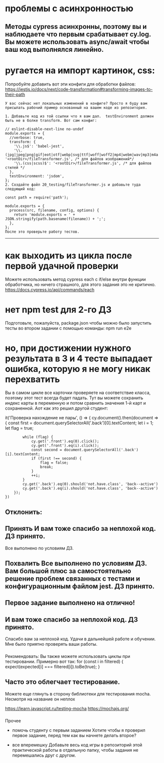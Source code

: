 # проблемы с асинхронностью
Методы cypress асинхронны, поэтому вы и наблюдаете что первым срабатывает cy.log. Вы можете использовать async/await чтобы ваш код выполнялся линейно.
---
# ругается на импорт картинок, css:
Попробуйте добавить вот эти конфиги для обработки файлов:
https://jestjs.io/docs/next/code-transformation#transforming-images-to-their-path

    У вас сейчас нет локальных изменений в конфиге? Просто я буду вам присылать рабочий пример основанный на вашем коде из репозитория.

    1. Добавьте код из той ссылки что я вам дал.  testEnvironment должен быть не в болке transform. Вот сам конфиг:

    // eslint-disable-next-line no-undef
    module.exports = {
      //verbose: true,
      transform: {
        '\\.js$': 'babel-jest',
        '\\.(jpg|jpeg|png|gif|eot|otf|webp|svg|ttf|woff|woff2|mp4|webm|wav|mp3|m4a|aac|oga)$': '<rootDir>/fileTransformer.js', /* для файлов изображений*/
        '\\.(css|scss)$': '<rootDir>/fileTransformer.js', /* для файлов стилей */
      },
      testEnvironment: 'jsdom',
    };
    2. Создайте файл 20_testing/fileTransformer.js и добавьте туда следующий код:

    const path = require('path');

    module.exports = {
      process(src, filename, config, options) {
        return 'module.exports = ' + JSON.stringify(path.basename(filename)) + ';';
      },
    };
    После это проверьте работу тестов.
---
# как выходить из цикла после первой удачной проверки
Можете использовать метод cypress each с if/else внутри функции обработчика, но ничего страшного, для этого задания это не критично.
https://docs.cypress.io/api/commands/each

# нет npm test для 2-го ДЗ
Подготовьте, пожалуйста, package.json чтобы можно было запустить тесты во втором задании с помощью команды:
npm run e2e

# но, при достижении нужного результата в 3 и 4 тесте выпадает ошибка, которую я не могу никак перехватить
Вы в самом цикле все карточки проверяете на соответствие класса, поэтому этот тест всегда будет падать. Тут вы можете сохранить индекс карты в переменную и потом сравнить значения 1-й карт и сохраненной. Аот как это решил другой студент:

it('Проверка нахождение не пары', () => {
        cy.document().then(document => {
            const first = document.querySelectorAll('.back')[0].textContent;
            let i = 1;
            let flag = true;

            while (flag) {
                cy.get('.front').eq(0).click();
                cy.get('.front').eq(i).click();
                const second = document.querySelectorAll('.back')[i].textContent;
                if (first !== second) {
                    flag = false;
                    break;
                }
                ++i;
            }
            cy.get('.back').eq(0).should('not.have.class', 'back--active')
            cy.get('.back').eq(i).should('not.have.class', 'back--active')
        });
    })

###
Отклонить:
---


###
Принять
И вам тоже спасибо за неплохой код. ДЗ принято.
---
Все выполнено по условиям ДЗ.

###
Похвалить
Все выполнено по условиям ДЗ. Вам большой плюс за самостоятельно решение проблем связанных с тестами и конфигурационным файлом jest. ДЗ принято.
---
Первое задание выполнено на отлично!
---
И вам тоже спасибо за неплохой код. ДЗ принято.
---
Спасибо вам за неплохой код. Удачи в дальнейшей работе и обучении. Мне было приятно проверять ваши работы.



###
Рекомендовать:
Вы также можете использовать циклы при тестировании. Примерно вот так:
for (const i in filtered) {
  expect(expected[i] === filtered[i]).toBe(true);
}

​Часто это облегчает тестирование.
---
Можете еще глянуть в сторону библиотеки для тестирования mocha. Несмотря на название он неплох

https://learn.javascript.ru/testing-mocha
https://mochajs.org/


###
Прочее

- помочь студенту с первым заданием
  Хотите чтобы я проверил первое задание, перед тем как вы начнете делать второе?

- все вперемешку
  Добавьте весь код игры в репозиторий этой практической работы в отдельную папку, чтобы задания не перемешались друг с другом.
